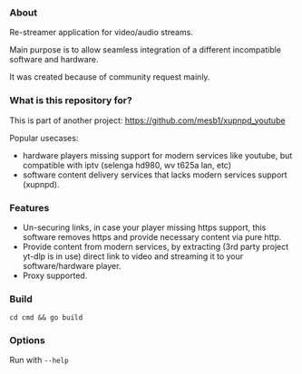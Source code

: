 ### About 

Re-streamer application for video/audio streams.

Main purpose is to allow seamless integration of a different incompatible software and hardware.

It was created because of community request mainly.

### What is this repository for? ###

This is part of another project: https://github.com/mesb1/xupnpd_youtube

Popular usecases: 
*  hardware players missing support for modern services like youtube, but compatible with iptv (selenga hd980, wv t625a lan, etc)
*  software content delivery services that lacks modern services support (xupnpd).

### Features

*  Un-securing links, in case your player missing https support, this software removes https and provide necessary content via pure http.
*  Provide content from modern services, by extracting (3rd party project yt-dlp is in use) direct link to video and streaming it to your software/hardware player.
*  Proxy supported.

### Build ###

`cd cmd && go build`

### Options ###

Run with `--help`
